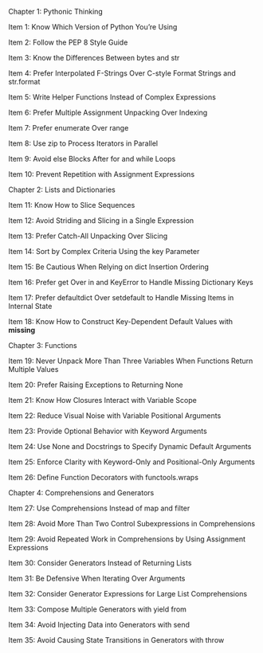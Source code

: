 Chapter 1: Pythonic Thinking

Item 1: Know Which Version of Python You’re Using

Item 2: Follow the PEP 8 Style Guide

Item 3: Know the Differences Between bytes and str

Item 4: Prefer Interpolated F-Strings Over C-style Format Strings and str.format

Item 5: Write Helper Functions Instead of Complex Expressions

Item 6: Prefer Multiple Assignment Unpacking Over Indexing

Item 7: Prefer enumerate Over range

Item 8: Use zip to Process Iterators in Parallel

Item 9: Avoid else Blocks After for and while Loops

Item 10: Prevent Repetition with Assignment Expressions

Chapter 2: Lists and Dictionaries

Item 11: Know How to Slice Sequences

Item 12: Avoid Striding and Slicing in a Single Expression

Item 13: Prefer Catch-All Unpacking Over Slicing

Item 14: Sort by Complex Criteria Using the key Parameter

Item 15: Be Cautious When Relying on dict Insertion Ordering

Item 16: Prefer get Over in and KeyError to Handle Missing Dictionary Keys

Item 17: Prefer defaultdict Over setdefault to Handle Missing Items in Internal State

Item 18: Know How to Construct Key-Dependent Default Values with __missing__

Chapter 3: Functions

Item 19: Never Unpack More Than Three Variables When Functions Return Multiple Values

Item 20: Prefer Raising Exceptions to Returning None

Item 21: Know How Closures Interact with Variable Scope

Item 22: Reduce Visual Noise with Variable Positional Arguments

Item 23: Provide Optional Behavior with Keyword Arguments

Item 24: Use None and Docstrings to Specify Dynamic Default Arguments

Item 25: Enforce Clarity with Keyword-Only and Positional-Only Arguments

Item 26: Define Function Decorators with functools.wraps

Chapter 4: Comprehensions and Generators

Item 27: Use Comprehensions Instead of map and filter

Item 28: Avoid More Than Two Control Subexpressions in Comprehensions

Item 29: Avoid Repeated Work in Comprehensions by Using Assignment Expressions

Item 30: Consider Generators Instead of Returning Lists

Item 31: Be Defensive When Iterating Over Arguments

Item 32: Consider Generator Expressions for Large List Comprehensions

Item 33: Compose Multiple Generators with yield from

Item 34: Avoid Injecting Data into Generators with send

Item 35: Avoid Causing State Transitions in Generators with throw
